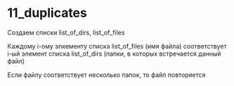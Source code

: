 # 11_duplicates

Создаем списки list_of_dirs, list_of_files

Каждому i-ому элкементу списка list_of_files (имя файла) соответствует i-ый элемент списка list_of_dirs (папки, в которых встречается данный файл)

Если файлу соответствует несколько папок, то файл повторяется
